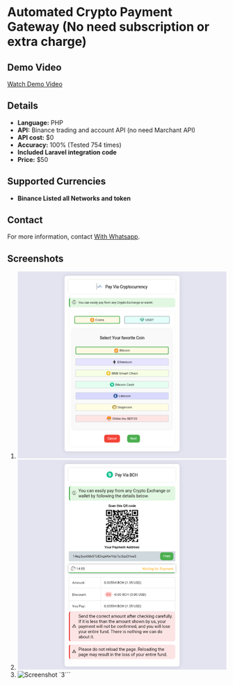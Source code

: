 # Automated Crypto Payment Gateway (No need subscription or extra charge)

## Demo Video

[Watch Demo Video](https://raw.githubusercontent.com/Tips5300/cryptopay/main/lv_0_20231024194402.mp4)

## Details

- **Language:** PHP
- **API:** Binance trading and account API (no need Marchant API)
- **API cost:** $0
- **Accuracy:** 100% (Tested 754 times)
- **Included Laravel integration code**
- **Price:** $50

## Supported Currencies

- **Binance Listed all Networks and token**

## Contact

For more information, contact [With Whatsapp](https://api.whatsapp.com/send?phone=8801995887303).

## Screenshots

1. ![Screenshot 1](https://raw.githubusercontent.com/Tips5300/cryptopay/main/chrome_screenshot_Oct%2024%2C%202023%207_59_39%20PM%20GMT%2B06_00.png)
2. ![Screenshot 2](https://raw.githubusercontent.com/Tips5300/cryptopay/main/chrome_screenshot_Oct%2024%2C%202023%208_00_16%20PM%20GMT%2B06_00.png)
3. ![Screenshot `3](https://raw.githubusercontent.com/Tips5300/cryptopay/main/chrome_screenshot_Oct%2024%2C%202023%208_02_00%20PM%20GMT%2B06_00.png)```
